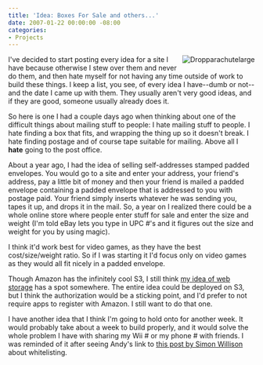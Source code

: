 ```yaml
---
title: 'Idea: Boxes For Sale and others...'
date: 2007-01-22 00:00:00 -08:00
categories:
- Projects
---
```


<p><img border="0" src="http://torrez.typepad.com/photos/uncategorized/dropparachutelarge.jpg" title="Dropparachutelarge" alt="Dropparachutelarge" style="margin: 0px 0px 5px 5px; float: right;" />

I've decided to start posting every idea for a site I have because otherwise I stew over them and never do them, and then hate myself for not having any time outside of work to build these things. I keep a list, you see, of every idea I have--dumb or not--and the date I came up with them. They usually aren't very good ideas, and if they are good, someone usually already does it.
</p>
<p>
So here is one I had a couple days ago when thinking about one of the difficult things about mailing stuff to people: I hate mailing stuff to people. I hate finding a box that fits, and wrapping the thing up so it doesn't break. I hate finding postage and of course tape suitable for mailing. Above all I <strong>hate</strong> going to the post office.
</p>
<p>
About a year ago, I had the idea of selling self-addresses stamped padded envelopes. You would go to a site and enter your address, your friend's address, pay a little bit of money and then your friend is mailed a padded envelope containing a padded envelope that is addressed to you with postage paid. Your friend simply inserts whatever he was sending you, tapes it up, and drops it in the mail. So, a year on I realized there could be a whole online store where people enter stuff for sale and enter the size and weight (I'm told eBay lets you type in UPC #'s and it figures out the size and weight for you by using magic).
</p>
<p>
I think it'd work best for video games, as they have the best cost/size/weight ratio. So if I was starting it I'd focus only on video games as they would all fit nicely in a padded envelope.
</p>
<p>
Though Amazon has the infinitely cool S3, I still think <a href="http://notes.torrez.org/2005/01/typekey_playsta.html">my idea of web storage</a> has a spot somewhere. The entire idea could be deployed on S3, but I think the authorization would be a sticking point, and I'd prefer to not require apps to register with Amazon. I still want to do that one.</p>
<p>
I have another idea that I think I'm going to hold onto for another week. It would probably take about a week to build properly, and it would solve the whole problem I have with sharing my Wii # or my phone # with friends. I was reminded of it after seeing Andy's link to <a href="http://simonwillison.net/2007/Jan/22/whitelisting/">this post by Simon Willison</a> about whitelisting.
</p>
